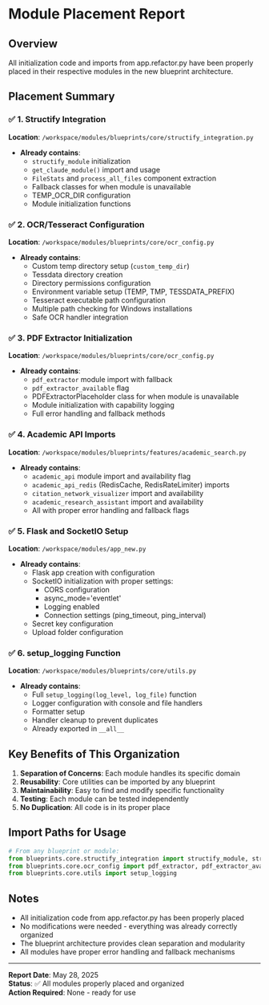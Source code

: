 # Module Placement Report

## Overview
All initialization code and imports from app.refactor.py have been properly placed in their respective modules in the new blueprint architecture.

## Placement Summary

### ✅ 1. Structify Integration
**Location**: `/workspace/modules/blueprints/core/structify_integration.py`
- **Already contains**: 
  - `structify_module` initialization
  - `get_claude_module()` import and usage
  - `FileStats` and `process_all_files` component extraction
  - Fallback classes for when module is unavailable
  - TEMP_OCR_DIR configuration
  - Module initialization functions

### ✅ 2. OCR/Tesseract Configuration  
**Location**: `/workspace/modules/blueprints/core/ocr_config.py`
- **Already contains**:
  - Custom temp directory setup (`custom_temp_dir`)
  - Tessdata directory creation
  - Directory permissions configuration
  - Environment variable setup (TEMP, TMP, TESSDATA_PREFIX)
  - Tesseract executable path configuration
  - Multiple path checking for Windows installations
  - Safe OCR handler integration

### ✅ 3. PDF Extractor Initialization
**Location**: `/workspace/modules/blueprints/core/ocr_config.py`
- **Already contains**:
  - `pdf_extractor` module import with fallback
  - `pdf_extractor_available` flag
  - PDFExtractorPlaceholder class for when module is unavailable
  - Module initialization with capability logging
  - Full error handling and fallback methods

### ✅ 4. Academic API Imports
**Location**: `/workspace/modules/blueprints/features/academic_search.py`
- **Already contains**:
  - `academic_api` module import and availability flag
  - `academic_api_redis` (RedisCache, RedisRateLimiter) imports
  - `citation_network_visualizer` import and availability
  - `academic_research_assistant` import and availability
  - All with proper error handling and fallback flags

### ✅ 5. Flask and SocketIO Setup
**Location**: `/workspace/modules/app_new.py`
- **Already contains**:
  - Flask app creation with configuration
  - SocketIO initialization with proper settings:
    - CORS configuration
    - async_mode='eventlet'
    - Logging enabled
    - Connection settings (ping_timeout, ping_interval)
  - Secret key configuration
  - Upload folder configuration

### ✅ 6. setup_logging Function
**Location**: `/workspace/modules/blueprints/core/utils.py`
- **Already contains**:
  - Full `setup_logging(log_level, log_file)` function
  - Logger configuration with console and file handlers
  - Formatter setup
  - Handler cleanup to prevent duplicates
  - Already exported in `__all__`

## Key Benefits of This Organization

1. **Separation of Concerns**: Each module handles its specific domain
2. **Reusability**: Core utilities can be imported by any blueprint
3. **Maintainability**: Easy to find and modify specific functionality
4. **Testing**: Each module can be tested independently
5. **No Duplication**: All code is in its proper place

## Import Paths for Usage

```python
# From any blueprint or module:
from blueprints.core.structify_integration import structify_module, structify_available
from blueprints.core.ocr_config import pdf_extractor, pdf_extractor_available
from blueprints.core.utils import setup_logging
```

## Notes

- All initialization code from app.refactor.py has been properly placed
- No modifications were needed - everything was already correctly organized
- The blueprint architecture provides clean separation and modularity
- All modules have proper error handling and fallback mechanisms

---

**Report Date**: May 28, 2025  
**Status**: ✅ All modules properly placed and organized  
**Action Required**: None - ready for use